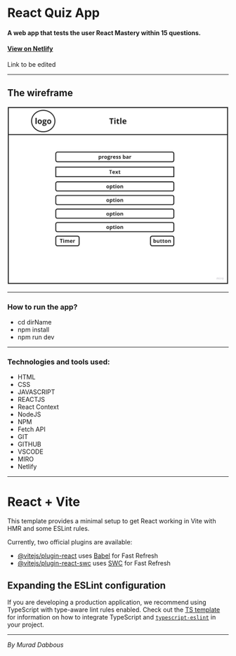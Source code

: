# React Quiz App

#### A web app that tests the user React Mastery within 15 questions.

#### [View on Netlify](https://assessment-in-react.netlify.app)

Link to be edited

---

## The wireframe

![alt text](public/wireframe.jpg)

---

### How to run the app?

- cd dirName
- npm install
- npm run dev

---

### Technologies and tools used:

- HTML
- CSS
- JAVASCRIPT
- REACTJS
- React Context
- NodeJS
- NPM
- Fetch API
- GIT
- GITHUB
- VSCODE
- MIRO
- Netlify

---

# React + Vite

This template provides a minimal setup to get React working in Vite with HMR and some ESLint rules.

Currently, two official plugins are available:

- [@vitejs/plugin-react](https://github.com/vitejs/vite-plugin-react/blob/main/packages/plugin-react) uses [Babel](https://babeljs.io/) for Fast Refresh
- [@vitejs/plugin-react-swc](https://github.com/vitejs/vite-plugin-react/blob/main/packages/plugin-react-swc) uses [SWC](https://swc.rs/) for Fast Refresh

## Expanding the ESLint configuration

If you are developing a production application, we recommend using TypeScript with type-aware lint rules enabled. Check out the [TS template](https://github.com/vitejs/vite/tree/main/packages/create-vite/template-react-ts) for information on how to integrate TypeScript and [`typescript-eslint`](https://typescript-eslint.io) in your project.

---

_By Murad Dabbous_

